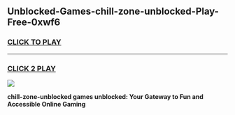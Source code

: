 
## Unblocked-Games-chill-zone-unblocked-Play-Free-0xwf6
<h3>
<a href="https://premium76.site?title=chill-zone-unblocked&ref=23A">CLICK TO PLAY</a></h3>
<hr>

<h3>
<a href="https://premium76.site?title=chill-zone-unblocked&ref=23A">CLICK 2 PLAY</a>
  
</h3>

<a href="https://premium76.site?title=chill-zone-unblocked&ref=23A"><img src="https://clearcache.store/games.png"></a>


**chill-zone-unblocked games unblocked: Your Gateway to Fun and Accessible Online Gaming**
